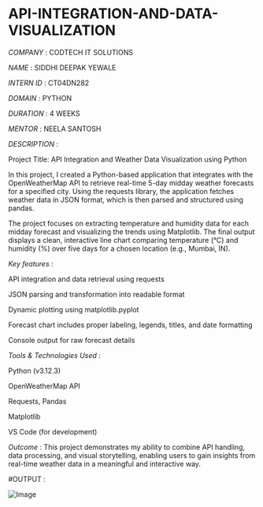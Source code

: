 # API-INTEGRATION-AND-DATA-VISUALIZATION

*COMPANY* : CODTECH IT SOLUTIONS

*NAME* : SIDDHI DEEPAK YEWALE

*INTERN ID* : CT04DN282

*DOMAIN* : PYTHON

*DURATION* : 4 WEEKS

*MENTOR* : NEELA SANTOSH

*DESCRIPTION* :  

Project Title: API Integration and Weather Data Visualization using Python

In this project, I created a Python-based application that integrates with the OpenWeatherMap API to retrieve real-time 5-day midday weather forecasts for a specified city. Using the requests library, the application fetches weather data in JSON format, which is then parsed and structured using pandas.

The project focuses on extracting temperature and humidity data for each midday forecast and visualizing the trends using Matplotlib. The final output displays a clean, interactive line chart comparing temperature (°C) and humidity (%) over five days for a chosen location (e.g., Mumbai, IN).

*Key features* :

API integration and data retrieval using requests

JSON parsing and transformation into readable format

Dynamic plotting using matplotlib.pyplot

Forecast chart includes proper labeling, legends, titles, and date formatting

Console output for raw forecast details

*Tools & Technologies Used* :

Python (v3.12.3)

OpenWeatherMap API

Requests, Pandas

Matplotlib

VS Code (for development)

*Outcome* :
This project demonstrates my ability to combine API handling, data processing, and visual storytelling, enabling users to gain insights from real-time weather data in a meaningful and interactive way.

#OUTPUT :

![Image](https://github.com/user-attachments/assets/2d9c4fd8-fe8f-443d-b0e2-6f11e01a1436)
